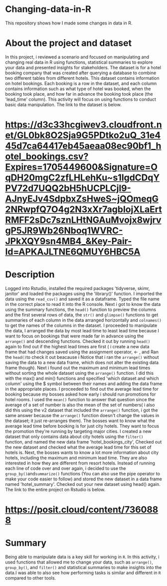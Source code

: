 # Changing-data-in-R
This repository shows how I made some changes in data in R.
# About the project and dataset
In this project, i reviewed a scenario and focused on manipulating and changing real data in R using functions, statistical summaries to explore your data and presented  insights for stakeholders. The dataset is for a hotel booking company that was created after querying a database to combine two different tables from different hotels. This dataset contains information on hotel bookings. Each booking is a row in the dataset, and each column contains information such as what type of hotel was booked, when the booking took place, and how far in advance the booking took place (the 'lead_time' column). This activity will focus on using functions to conduct basic data manipulation. The link to the dataset is below.
# https://d3c33hcgiwev3.cloudfront.net/GL0bk8O2Sja9G5PDtko2uQ_31e445d7ca64417eb45aeaa08ec90bf1_hotel_bookings.csv?Expires=1705449600&Signature=OqDH20mgC2zfLHLehKu~s1IgdCDqYPV72d7UQQ2bH5hUCPLCjl9-AJnyEJv4SdpbxZsHweS~jQOmeqG2NRwpfQ7O4g2N3xXr7agbIojXLaErtRMFF2sDc7sznLHtNGAuMvojx8wjrvgP5JR9Wb26Nboq1WVRC-JPkXQY9sn4MB4_&Key-Pair-Id=APKAJLTNE6QMUY6HBC5A
# Description
Logged into Rstudio, installed the required packages 'tidyverse, skimr, janitor' and loaded the packages using the 'library()' function. I imported the data using the  `read_csv()` and saved it as a dataframe. Typed the file name in the correct place to read it into the R console. Next i got to know the data using the summary functions, the `head()` function to preview the columns and the first several rows of data, the `str()` and `glimpse()` functions to get summaries of each column in the data arranged horizontally and `colnames()` to get the names of the columns in the dataset. I proceeded to manipulate the data, I arranged the data by most lead time to least lead time because I want to focus on bookings that were made far in advance using the `arrange()` and descending functions. Checked it out by running `head()` again to find out if the highest lead times are first ( i create a new data frame that had changes saved using the assignment operator, <- , and Ran the `head()`to check it out beacause i Notice that i ran the `arrange()` without saving the data to a new data frame, which does not alter the existing data frame though). 
Next i found out the maximum and minimum lead times without sorting the whole dataset using the `arrange()` function. I did this with the max() and min() functions and specified 'which dataset and which column' using the $ symbol between their names and adding the data frame in the appropriate places. I proceeded to find out the average lead time for booking because my bosses asked how early i should run promotions for hotel rooms. I used the `mean()` function to answer that question since the average of a set of number is also the mean of the set of numbers( i also did this using the v2 dataset that included the `arrange()` function, i got the same answer because the `arrange()` function doesn't change the values in the dataset; it just re-arranges them). The bosses want to know what the average lead time before booking is for just city hotels. They want to focus the promotion they're running by targeting major cities. I created a new dataset that only contains data about city hotels using the `filter()` function, and named the new data frame 'hotel_bookings_city', Checked out the new dataset and checked what the average lead time for this set of hotels is. Next, the bosses wants to know a lot more information about city hotels, including the maximum and minimum lead time. They are also interested in how they are different from resort hotels. Instead of running each line of code over and over again, i decided to use the `group_by()`and`summarize()` functions (You can also use the pipe operator to make your code easier to follow) and stored the new dataset in a data frame named 'hotel_summary'. Checked out your new dataset using head() again. The link to the entire project on Rstudio is below.
# https://posit.cloud/content/7360888
# Summary
Being able to manipulate data is a key skill for working in `R`. In this activity, i used functions that allowed me to change your data, such as `arrange()`, `group_by()`, and `filter()` and statistical summaries to make insights into the data.I was able to also see how performing tasks is similar and different in `R` compared to other tools. 
